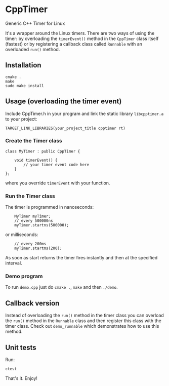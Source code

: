 # CppTimer
Generic C++ Timer for Linux

It's a wrapper around the Linux timers. There are two ways of using
the timer: by overloading the `timerEvent()` method in the `CppTimer` class
itself (fastest) or by registering a callback class called `Runnable`
with an overloaded `run()` method.

## Installation
```
cmake .
make
sudo make install
```

## Usage (overloading the timer event)
Include CppTimer.h in your program and link the static library `libcpptimer.a`
to your project:

```
TARGET_LINK_LIBRARIES(your_project_title cpptimer rt)
```

### Create the Timer class
```
class MyTimer : public CppTimer {

	void timerEvent() {
		// your timer event code here
	}
};
```
where you override `timerEvent` with your function.

### Run the Timer class
The timer is programmed in nanoseconds:
```
	MyTimer myTimer;
	// every 500000ns
	myTimer.startns(500000);
```
or milliseconds:
```
	// every 200ms
	myTimer.startms(200);
```
As soon as start returns the timer fires instantly and
then at the specified interval.

### Demo program

To run `demo.cpp` just do `cmake .`, `make` and then `./demo`.

## Callback version

Instead of overloading the `run()` method in the timer class you can
overload the `run()` method in the `Runnable` class and then register
this class with the timer class.  Check out `demo_runnable` which
demonstrates how to use this method.

## Unit tests

Run:

```
ctest
```


That's it. Enjoy!

